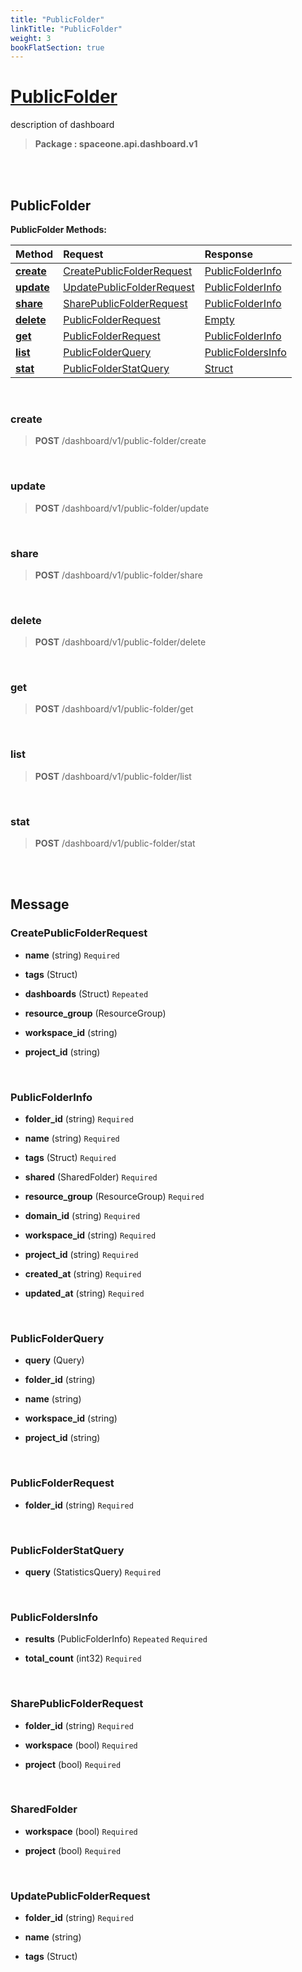 ```yaml
---
title: "PublicFolder"
linkTitle: "PublicFolder"
weight: 3
bookFlatSection: true
---
```

# [PublicFolder](#PublicFolder)
description of dashboard


>  **Package : spaceone.api.dashboard.v1**

<br>
<br>

## PublicFolder





**PublicFolder Methods:**


| Method | Request | Response |
| :----- | :-------- | :-------- |
| [**create**](./PublicFolder#create) | [CreatePublicFolderRequest](PublicFolder#createpublicfolderrequest) | [PublicFolderInfo](PublicFolder#publicfolderinfo) |
| [**update**](./PublicFolder#update) | [UpdatePublicFolderRequest](PublicFolder#updatepublicfolderrequest) | [PublicFolderInfo](PublicFolder#publicfolderinfo) |
| [**share**](./PublicFolder#share) | [SharePublicFolderRequest](PublicFolder#sharepublicfolderrequest) | [PublicFolderInfo](PublicFolder#publicfolderinfo) |
| [**delete**](./PublicFolder#delete) | [PublicFolderRequest](PublicFolder#publicfolderrequest) | [Empty](PublicFolder#empty) |
| [**get**](./PublicFolder#get) | [PublicFolderRequest](PublicFolder#publicfolderrequest) | [PublicFolderInfo](PublicFolder#publicfolderinfo) |
| [**list**](./PublicFolder#list) | [PublicFolderQuery](PublicFolder#publicfolderquery) | [PublicFoldersInfo](PublicFolder#publicfoldersinfo) |
| [**stat**](./PublicFolder#stat) | [PublicFolderStatQuery](PublicFolder#publicfolderstatquery) | [Struct](PublicFolder#struct) |



    
<br>

### create





> **POST** /dashboard/v1/public-folder/create
>






    
<br>

### update





> **POST** /dashboard/v1/public-folder/update
>






    
<br>

### share





> **POST** /dashboard/v1/public-folder/share
>






    
<br>

### delete





> **POST** /dashboard/v1/public-folder/delete
>






    
<br>

### get





> **POST** /dashboard/v1/public-folder/get
>






    
<br>

### list





> **POST** /dashboard/v1/public-folder/list
>






    
<br>

### stat





> **POST** /dashboard/v1/public-folder/stat
>






    


<br>
<br>

## Message



### CreatePublicFolderRequest
* **name** (string)   `Required` 

    
* **tags** (Struct)  

    
* **dashboards** (Struct)  `Repeated`   

    
* **resource_group** (ResourceGroup)  

    
* **workspace_id** (string)  

    
* **project_id** (string)  

    <br>

### PublicFolderInfo
* **folder_id** (string)   `Required` 

    
* **name** (string)   `Required` 

    
* **tags** (Struct)   `Required` 

    
* **shared** (SharedFolder)   `Required` 

    
* **resource_group** (ResourceGroup)   `Required` 

    
* **domain_id** (string)   `Required` 

    
* **workspace_id** (string)   `Required` 

    
* **project_id** (string)   `Required` 

    
* **created_at** (string)   `Required` 

    
* **updated_at** (string)   `Required` 

    <br>

### PublicFolderQuery
* **query** (Query)  

    
* **folder_id** (string)  

    
* **name** (string)  

    
* **workspace_id** (string)  

    
* **project_id** (string)  

    <br>

### PublicFolderRequest
* **folder_id** (string)   `Required` 

    <br>

### PublicFolderStatQuery
* **query** (StatisticsQuery)   `Required` 

    <br>

### PublicFoldersInfo
* **results** (PublicFolderInfo)  `Repeated`    `Required` 

    
* **total_count** (int32)   `Required` 

    <br>

### SharePublicFolderRequest
* **folder_id** (string)   `Required` 

    
* **workspace** (bool)   `Required` 

    
* **project** (bool)   `Required` 

    <br>

### SharedFolder
* **workspace** (bool)   `Required` 

    
* **project** (bool)   `Required` 

    <br>

### UpdatePublicFolderRequest
* **folder_id** (string)   `Required` 

    
* **name** (string)  

    
* **tags** (Struct)  

    <br>

